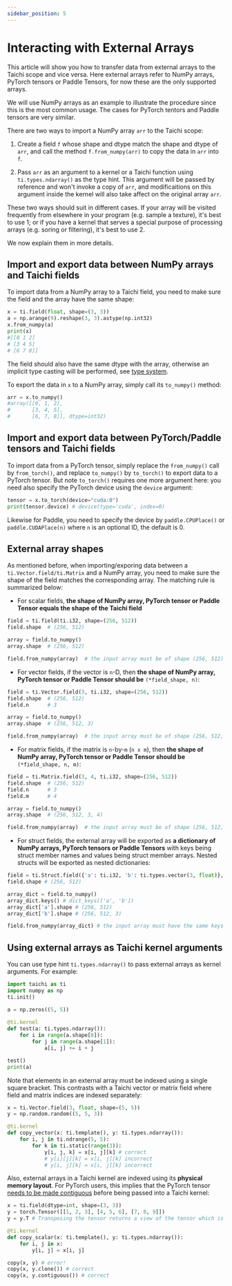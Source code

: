 ```yaml
---
sidebar_position: 5
---
```


# Interacting with External Arrays


This article will show you how to transfer data from external arrays to the Taichi scope and vice versa. Here external arrays refer to NumPy arrays, PyTorch tensors or Paddle Tensors, for now these are the only supported arrays.

We will use NumPy arrays as an example to illustrate the procedure since this is the most common usage. The cases for PyTorch tentors and Paddle tensors are very similar.

There are two ways to import a NumPy array `arr` to the Taichi scope:

1. Create a field `f` whose shape and dtype match the shape and dtype of `arr`, and call the method `f.from_numpy(arr)` to copy the data in `arr` into `f`.

2. Pass `arr` as an argument to a kernel or a Taichi function using `ti.types.ndarray()` as the type hint. This argument will be passed by reference and won't invoke a copy of `arr`, and modificaitions on this argument inside the kernel will also take affect on the original array `arr`.

These two ways should suit in different cases. If your array will be visited frequently from elsewhere in your program (e.g. sample a texture), it's best to use 1; or if you have a kernel that serves a special purpose of processing arrays (e.g. soring or filtering), it's best to use 2.

We now explain them in more details.

## Import and export data between NumPy arrays and Taichi fields

To import data from a NumPy array to a Taichi field, you need to make sure the field and the array have the same shape:

```python
x = ti.field(float, shape=(3, 3))
a = np.arange(9).reshape(3, 3).astype(np.int32)
x.from_numpy(a)
print(x)
#[[0 1 2]
# [3 4 5]
# [6 7 8]]
```
The field should also have the same dtype with the array, otherwise an implicit type casting will be performed, see [type system](../type_system/type.md).

To export the data in `x` to a NumPy array, simply call its `to_numpy()` method:

```python
arr = x.to_numpy()
#array([[0, 1, 2],
#       [3, 4, 5],
#       [6, 7, 8]], dtype=int32)
```

## Import and export data between PyTorch/Paddle tensors and Taichi fields

To import data from a PyTorch tensor, simply replace the `from_numpy()` call by `from_torch()`, and replace `to_numpy()` by `to_torch()` to export data to a PyTorch tensor. But note `to_torch()` requires one more argument here: you need also specify the PyTorch device using the `device` argument:

```python
tensor = x.to_torch(device="cuda:0")
print(tensor.device) # device(type='cuda', index=0)
```

Likewise for Paddle, you need to specify the device by `paddle.CPUPlace()` or `paddle.CUDAPlace(n)` where `n` is an optional ID, the default is 0.


## External array shapes

As mentioned before, when importing/exporing data between a `ti.Vector.field/ti.Matrix` and a NumPy array, you need to make sure the shape of the field matches the corresponding array. The matching rule is summarized below:

- For scalar fields, **the shape of NumPy array, PyTorch tensor or Paddle Tensor equals the shape of the Taichi field**

```python
field = ti.field(ti.i32, shape=(256, 512))
field.shape  # (256, 512)

array = field.to_numpy()
array.shape  # (256, 512)

field.from_numpy(array)  # the input array must be of shape (256, 512)
```

- For vector fields, if the vector is `n`-D, then **the shape of NumPy array, PyTorch tensor or Paddle Tensor should be** `(*field_shape, n)`:

```python
field = ti.Vector.field(3, ti.i32, shape=(256, 512))
field.shape  # (256, 512)
field.n      # 3

array = field.to_numpy()
array.shape  # (256, 512, 3)

field.from_numpy(array)  # the input array must be of shape (256, 512, 3)
```

- For matrix fields, if the matrix is `n`-by-`m` (`n x m`), then **the shape of NumPy array, PyTorch tensor or Paddle Tensor should be** `(*field_shape, n, m)`:

```python
field = ti.Matrix.field(3, 4, ti.i32, shape=(256, 512))
field.shape  # (256, 512)
field.n      # 3
field.m      # 4

array = field.to_numpy()
array.shape  # (256, 512, 3, 4)

field.from_numpy(array)  # the input array must be of shape (256, 512, 3, 4)
```

- For struct fields, the external array will be exported as **a dictionary of NumPy arrays, PyTorch tensors or Paddle Tensors** with keys being struct member names and values being struct member arrays. Nested structs will be exported as nested dictionaries:

```python
field = ti.Struct.field({'a': ti.i32, 'b': ti.types.vector(3, float)}, shape=(256, 512))
field.shape # (256, 512)

array_dict = field.to_numpy()
array_dict.keys() # dict_keys(['a', 'b'])
array_dict['a'].shape # (256, 512)
array_dict['b'].shape # (256, 512, 3)

field.from_numpy(array_dict) # the input array must have the same keys as the field
```

## Using external arrays as Taichi kernel arguments

You can use type hint `ti.types.ndarray()` to pass external arrays as kernel arguments. For example:

```python {10}
import taichi as ti
import numpy as np
ti.init()

a = np.zeros((5, 5))
    
@ti.kernel
def test(a: ti.types.ndarray()):
    for i in range(a.shape[0]):
        for j in range(a.shape[1]):
            a[i, j] += i + j

test()
print(a)
```

Note that elements in an external array must be indexed using a single square bracket. This contrasts with a Taichi vector or matrix field where field and matrix indices are indexed separately:

```python
x = ti.Vector.field(3, float, shape=(5, 5))
y = np.random.random((5, 5, 3))

@ti.kernel
def copy_vector(x: ti.template(), y: ti.types.ndarray()):
    for i, j in ti.ndrange(5, 5):
        for k in ti.static(range(3)):
            y[i, j, k] = x[i, j][k] # correct
            # y[i][j][k] = x[i, j][k] incorrect
            # y[i, j][k] = x[i, j][k] incorrect
```

Also, external arrays in a Taichi kernel are indexed using its **physical memory layout**. For PyTorch users, this implies that the PyTorch tensor [needs to be made contiguous](https://pytorch.org/docs/stable/generated/torch.Tensor.contiguous.html) before being passed into a Taichi kernel:

```python
x = ti.field(dtype=int, shape=(3, 3))
y = torch.Tensor([[1, 2, 3], [4, 5, 6], [7, 8, 9]])
y = y.T # Transposing the tensor returns a view of the tensor which is not contiguous

@ti.kernel
def copy_scalar(x: ti.template(), y: ti.types.ndarray()):
    for i, j in x:
        y[i, j] = x[i, j]

copy(x, y) # error!
copy(x, y.clone()) # correct
copy(x, y.contiguous()) # correct
```
